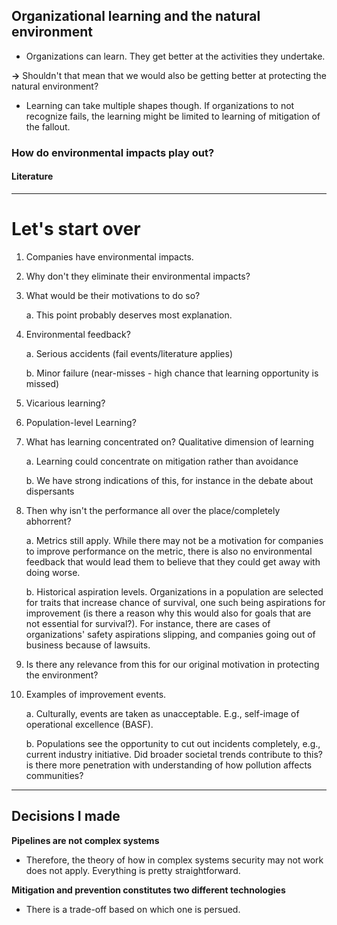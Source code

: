 ## Organizational learning and the natural environment

* Organizations can learn. They get better at the activities they undertake.

**->** Shouldn't that mean that we would also be getting better at protecting the natural environment?

* Learning can take multiple shapes though. If organizations to not recognize fails, the learning might be limited to learning of mitigation of the fallout.

### How do environmental impacts play out?

#### Literature

---

# Let's start over

1. Companies have environmental impacts.

2. Why don't they eliminate their environmental impacts?

3. What would be their motivations to do so?

    a. This point probably deserves most explanation.

4. Environmental feedback?

    a. Serious accidents (fail events/literature applies)

    b. Minor failure (near-misses - high chance that learning opportunity is missed)

5. Vicarious learning?

6. Population-level Learning?

7. What has learning concentrated on? Qualitative dimension of learning

    a. Learning could concentrate on mitigation rather than avoidance

    b. We have strong indications of this, for instance in the debate about dispersants

8. Then why isn't the performance all over the place/completely abhorrent?

    a. Metrics still apply. While there may not be a motivation for companies to improve performance on the metric, there is also no environmental feedback that would lead them to believe that they could get away with doing worse.

    b. Historical aspiration levels. Organizations in a population are selected for traits that increase chance of survival, one such being aspirations for improvement (is there a reason why this would also for goals that are not essential for survival?). For instance, there are cases of organizations' safety aspirations slipping, and companies going out of business because of lawsuits.

9. Is there any relevance from this for our original motivation in protecting the environment?

10. Examples of improvement events.

    a. Culturally, events are taken as unacceptable. E.g., self-image of operational excellence (BASF).

    b. Populations see the opportunity to cut out incidents completely, e.g., current industry initiative. Did broader societal trends contribute to this? is there more penetration with understanding of how pollution affects communities?

---

## Decisions I made

**Pipelines are not complex systems**

* Therefore, the theory of how in complex systems security may not work does not apply. Everything is pretty straightforward.

**Mitigation and prevention constitutes two different technologies**

* There is a trade-off based on which one is persued.
